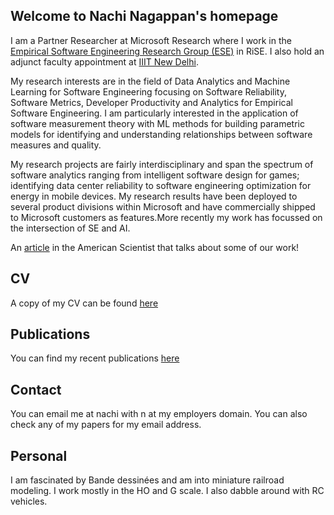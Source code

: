 ## Welcome to Nachi Nagappan's homepage

I am a Partner Researcher at Microsoft Research where I work in the <a href="https://www.microsoft.com/en-us/research/group/empirical-software-engineering-group-ese/">Empirical Software Engineering Research Group (ESE)</a> in RiSE. I also hold an adjunct faculty appointment at <a href = "https://www.iiitd.ac.in/">IIIT New Delhi</a>.

My research interests are in the field of Data Analytics and Machine Learning for Software Engineering focusing on Software Reliability, Software Metrics, Developer Productivity and Analytics for Empirical Software Engineering. I am particularly interested in the application of software measurement theory with ML methods for building parametric models for identifying and understanding relationships between software measures and quality.

My research projects are fairly interdisciplinary and span the spectrum of software analytics ranging from intelligent software design for games; identifying data center reliability to software engineering optimization for energy in mobile devices. My research results have been deployed to several product divisions within Microsoft and have commercially shipped to Microsoft customers as features.More recently my work has focussed on the intersection of SE and AI. 

An <a href="https://www.americanscientist.org/article/empirical-software-engineering">article</a> in the American Scientist that talks about some of our work!

## CV

A copy of my CV can be found <a href="Nagappan-CV.pdf">here</a>

## Publications

You can find my recent publications <a href="papers.htm">here</a>

## Contact

You can email me at nachi with n at my employers domain. You can also check any of my papers for my email address.

## Personal

I am fascinated by Bande dessinées and am into miniature railroad modeling. I work mostly in the HO and G scale. I also dabble around with RC vehicles.




